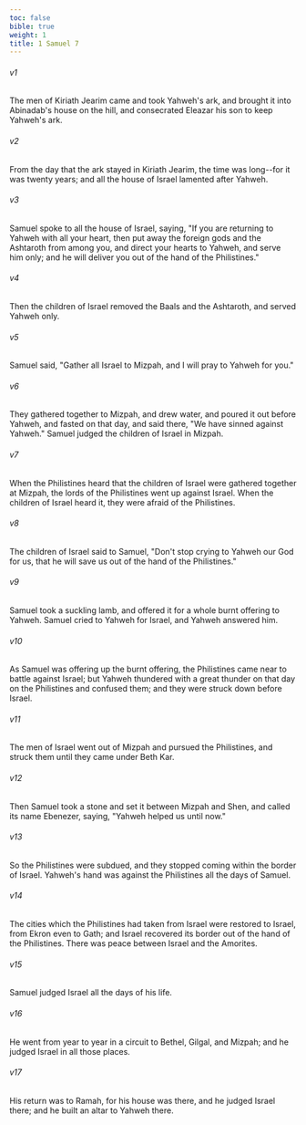```yaml
---
toc: false
bible: true
weight: 1
title: 1 Samuel 7
---
```




###### v1 
The men of Kiriath Jearim came and took Yahweh's ark, and brought it into Abinadab's house on the hill, and consecrated Eleazar his son to keep Yahweh's ark. 

###### v2 
From the day that the ark stayed in Kiriath Jearim, the time was long--for it was twenty years; and all the house of Israel lamented after Yahweh. 

###### v3 
Samuel spoke to all the house of Israel, saying, "If you are returning to Yahweh with all your heart, then put away the foreign gods and the Ashtaroth from among you, and direct your hearts to Yahweh, and serve him only; and he will deliver you out of the hand of the Philistines." 

###### v4 
Then the children of Israel removed the Baals and the Ashtaroth, and served Yahweh only. 

###### v5 
Samuel said, "Gather all Israel to Mizpah, and I will pray to Yahweh for you." 

###### v6 
They gathered together to Mizpah, and drew water, and poured it out before Yahweh, and fasted on that day, and said there, "We have sinned against Yahweh." Samuel judged the children of Israel in Mizpah. 

###### v7 
When the Philistines heard that the children of Israel were gathered together at Mizpah, the lords of the Philistines went up against Israel. When the children of Israel heard it, they were afraid of the Philistines. 

###### v8 
The children of Israel said to Samuel, "Don't stop crying to Yahweh our God for us, that he will save us out of the hand of the Philistines." 

###### v9 
Samuel took a suckling lamb, and offered it for a whole burnt offering to Yahweh. Samuel cried to Yahweh for Israel, and Yahweh answered him. 

###### v10 
As Samuel was offering up the burnt offering, the Philistines came near to battle against Israel; but Yahweh thundered with a great thunder on that day on the Philistines and confused them; and they were struck down before Israel. 

###### v11 
The men of Israel went out of Mizpah and pursued the Philistines, and struck them until they came under Beth Kar. 

###### v12 
Then Samuel took a stone and set it between Mizpah and Shen, and called its name Ebenezer, saying, "Yahweh helped us until now." 

###### v13 
So the Philistines were subdued, and they stopped coming within the border of Israel. Yahweh's hand was against the Philistines all the days of Samuel. 

###### v14 
The cities which the Philistines had taken from Israel were restored to Israel, from Ekron even to Gath; and Israel recovered its border out of the hand of the Philistines. There was peace between Israel and the Amorites. 

###### v15 
Samuel judged Israel all the days of his life. 

###### v16 
He went from year to year in a circuit to Bethel, Gilgal, and Mizpah; and he judged Israel in all those places. 

###### v17 
His return was to Ramah, for his house was there, and he judged Israel there; and he built an altar to Yahweh there.
